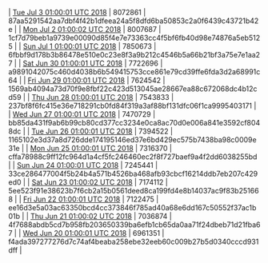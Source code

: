 | [Tue Jul  3 01:00:01 UTC 2018](https://transfer.sh/138Xqy/trcninja-dbdump-20180703010001.tar.bz2) | 8072861 | 87aa5291542aa7dbf4f42b1dfeea24a5f8dfd6ba50853c2a0f6439c43721b42e | 
| [Mon Jul  2 01:00:02 UTC 2018](https://transfer.sh/13U17L/trcninja-dbdump-20180702010002.tar.bz2) | 8007687 | 1cf7d79beb1a9739e00090d85f4e7e73363cc4f5bf6fb40d98e74876a5eb5125 | 
| [Sun Jul  1 01:00:01 UTC 2018](https://transfer.sh/gABrI/trcninja-dbdump-20180701010001.tar.bz2) | 7850673 | 6fbbf9d178b3b86478e510e0c23e8f3a9b212c4546b5a66b21bf3a75e7e1aa27 | 
| [Sat Jun 30 01:00:01 UTC 2018](https://transfer.sh/hYxYk/trcninja-dbdump-20180630010001.tar.bz2) | 7722696 | a9891042075c460d4038b6b549415753cce861e79cd39ffe6fda3d2a68991c64 | 
| [Fri Jun 29 01:00:01 UTC 2018](https://transfer.sh/dWsHW/trcninja-dbdump-20180629010001.tar.bz2) | 7624542 | 1569ab4094a73d70f9e8fbf22c423d513045ae28667ea88c672068dc4b12cd59 | 
| [Thu Jun 28 01:00:01 UTC 2018](https://transfer.sh/cfoAy/trcninja-dbdump-20180628010001.tar.bz2) | 7543833 | 237bf8f6fc415e36e718291cb0fd84f319a3af88bf131dfc06f1ca9995403171 | 
| [Wed Jun 27 01:00:01 UTC 2018](https://transfer.sh/LntIH/trcninja-dbdump-20180627010001.tar.bz2) | 7470729 | bb85da431f9ab6b99cb80cd377cc3234e0ca8ac70d0e006a841e3592cf8048dc | 
| [Tue Jun 26 01:00:01 UTC 2018](https://transfer.sh/ONxn/trcninja-dbdump-20180626010001.tar.bz2) | 7394522 | 1165102e3d37a8d726dde174195146ed37e6bd429ec575b7438ba98c0009e31e | 
| [Mon Jun 25 01:00:01 UTC 2018](https://transfer.sh/zLZoa/trcninja-dbdump-20180625010001.tar.bz2) | 7316370 | cffa78988c9ff12fc964d1a4cf5fc246460ec2f8f727baef9a4f2dd6038255bd | 
| [Sun Jun 24 01:00:01 UTC 2018](https://transfer.sh/MrHOP/trcninja-dbdump-20180624010001.tar.bz2) | 7245441 | 33ce286477004f5b24b4a571b4526ba468afb93cbcf16214ddb7eb207c429ed0 | 
| [Sat Jun 23 01:00:02 UTC 2018](https://transfer.sh/ffSA8/trcninja-dbdump-20180623010002.tar.bz2) | 7174112 | 5ee523f91e38623b7f6cb2a15b0561deed8ca199fd4e8b14037ac9f83b251668 | 
| [Fri Jun 22 01:00:01 UTC 2018](https://transfer.sh/io8ef/trcninja-dbdump-20180622010001.tar.bz2) | 7122475 | ee16d3e5a03ac63350bcd4cc373846f785ad40a68e6dd167c50552f37ac1b01b | 
| [Thu Jun 21 01:00:02 UTC 2018]() | 7036874 | 4f7688abdb5cd7b958fb203650339ba6efb1cb65da0aa71f24dbeb71d21fba67 | 
| [Wed Jun 20 01:00:01 UTC 2018](https://transfer.sh/I8SCe/trcninja-dbdump-20180620010001.tar.bz2) | 6961351 | f4ada397277276d7c74af4beaba258ebe32eeb60c009b27b5d0340cccd931dff | 

